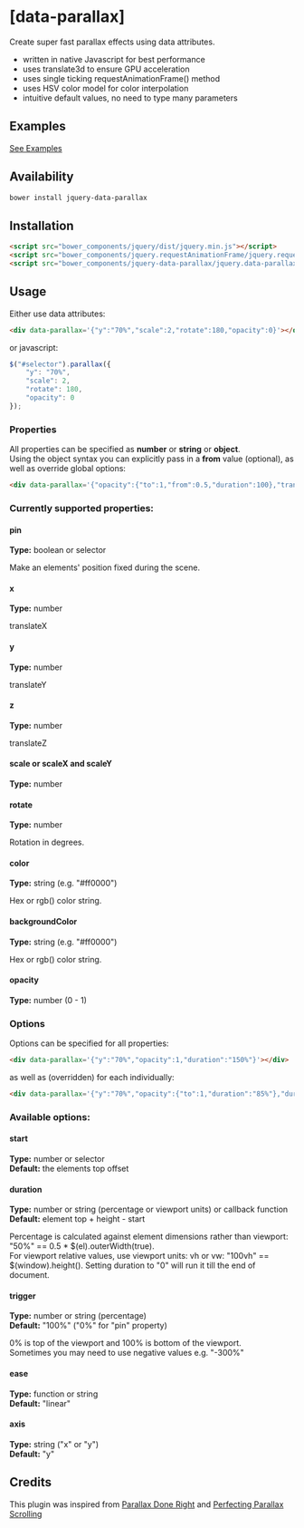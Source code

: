 # [data-parallax]
Create super fast parallax effects using data attributes.

* written in native Javascript for best performance
* uses translate3d to ensure GPU acceleration
* uses single ticking requestAnimationFrame() method
* uses HSV color model for color interpolation
* intuitive default values, no need to type many parameters

## Examples

[See Examples](http://kasparsj.github.io/jquery-data-parallax/bower_components/jquery-data-parallax/examples/)

## Availability

```bash
bower install jquery-data-parallax
```

## Installation

```html
<script src="bower_components/jquery/dist/jquery.min.js"></script>
<script src="bower_components/jquery.requestAnimationFrame/jquery.requestAnimationFrame.min.js"></script>
<script src="bower_components/jquery-data-parallax/jquery.data-parallax.min.js"></script>
```

## Usage

Either use data attributes:

```html
<div data-parallax='{"y":"70%","scale":2,"rotate":180,"opacity":0}'></div>
```

or javascript:

```javascript
$("#selector").parallax({
    "y": "70%",
    "scale": 2,
    "rotate": 180,
    "opacity": 0
});
```

### Properties

All properties can be specified as **number** or **string** or **object**.  
Using the object syntax you can explicitly pass in a **from** value (optional), as well as override global options:

```html
<div data-parallax='{"opacity":{"to":1,"from":0.5,"duration":100},"translateY":"50%","duration":200}'></div>
```

### Currently supported properties:

#### pin
**Type:** boolean or selector

Make an elements' position fixed during the scene.

#### x
**Type:** number

translateX

#### y
**Type:** number

translateY

#### z
**Type:** number

translateZ

#### scale or scaleX and scaleY
**Type:** number

#### rotate
**Type:** number

Rotation in degrees.

#### color
**Type:** string (e.g. "#ff0000")

Hex or rgb() color string.

#### backgroundColor
**Type:** string (e.g. "#ff0000")

Hex or rgb() color string.

#### opacity
**Type:** number (0 - 1)


### Options

Options can be specified for all properties:

```html
<div data-parallax='{"y":"70%","opacity":1,"duration":"150%"}'></div>
```

as well as (overridden) for each individually:

```html
<div data-parallax='{"y":"70%","opacity":{"to":1,"duration":"85%"},"duration":"150%"}'></div>
```

### Available options:

#### start
**Type:** number or selector  
**Default:** the elements top offset

#### duration
**Type:** number or string (percentage or viewport units) or callback function  
**Default:** element top + height - start

Percentage is calculated against element dimensions rather than viewport: "50%" == 0.5 * $(el).outerWidth(true).  
For viewport relative values, use viewport units: vh or vw: "100vh" == $(window).height().
Setting duration to "0" will run it till the end of document.

#### trigger
**Type:** number or string (percentage)  
**Default:** "100%" ("0%" for "pin" property)

0% is top of the viewport and 100% is bottom of the viewport.  
Sometimes you may need to use negative values e.g. "-300%"

#### ease
**Type:** function or string  
**Default:** "linear"

#### axis
**Type:** string ("x" or "y")  
**Default:** "y"

## Credits
This plugin was inspired from [Parallax Done Right](https://medium.com/@dhg/parallax-done-right-82ced812e61c) and [Perfecting Parallax Scrolling](https://github.com/Form5/parallax)
